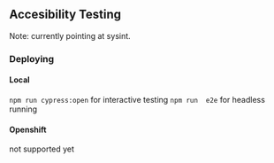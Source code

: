 
## Accesibility Testing


Note: currently pointing at sysint.

### Deploying

#### Local

`npm run cypress:open`  for interactive testing
`npm run  e2e` for headless running

#### Openshift

not supported yet


